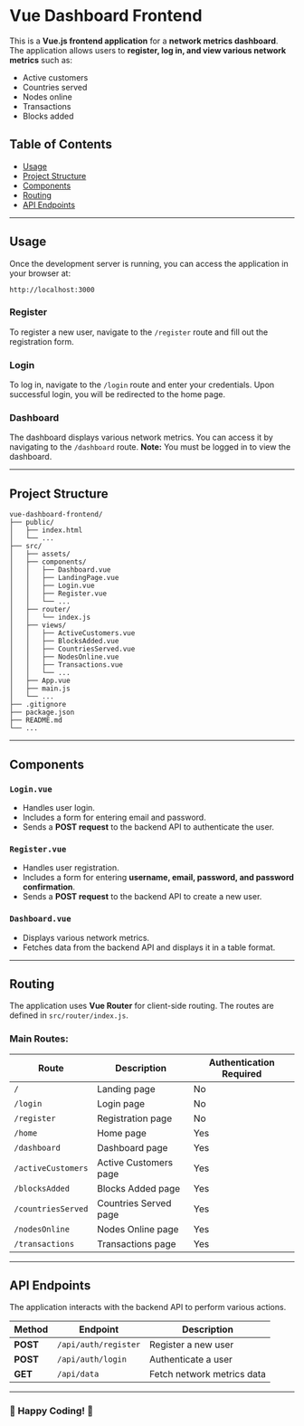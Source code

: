 # Vue Dashboard Frontend

This is a **Vue.js frontend application** for a **network metrics dashboard**. The application allows users to **register, log in, and view various network metrics** such as:

- Active customers
- Countries served
- Nodes online
- Transactions
- Blocks added

## Table of Contents

- [Usage](#usage)
- [Project Structure](#project-structure)
- [Components](#components)
- [Routing](#routing)
- [API Endpoints](#api-endpoints)

---

## Usage

Once the development server is running, you can access the application in your browser at:

```
http://localhost:3000
```

### Register

To register a new user, navigate to the `/register` route and fill out the registration form.

### Login

To log in, navigate to the `/login` route and enter your credentials. Upon successful login, you will be redirected to the home page.

### Dashboard

The dashboard displays various network metrics. You can access it by navigating to the `/dashboard` route. **Note:** You must be logged in to view the dashboard.

---

## Project Structure

```
vue-dashboard-frontend/
├── public/
│   ├── index.html
│   └── ...
├── src/
│   ├── assets/
│   ├── components/
│   │   ├── Dashboard.vue
│   │   ├── LandingPage.vue
│   │   ├── Login.vue
│   │   ├── Register.vue
│   │   └── ...
│   ├── router/
│   │   └── index.js
│   ├── views/
│   │   ├── ActiveCustomers.vue
│   │   ├── BlocksAdded.vue
│   │   ├── CountriesServed.vue
│   │   ├── NodesOnline.vue
│   │   ├── Transactions.vue
│   │   └── ...
│   ├── App.vue
│   ├── main.js
│   └── ...
├── .gitignore
├── package.json
├── README.md
└── ...
```

---

## Components

### `Login.vue`

- Handles user login.
- Includes a form for entering email and password.
- Sends a **POST request** to the backend API to authenticate the user.

### `Register.vue`

- Handles user registration.
- Includes a form for entering **username, email, password, and password confirmation**.
- Sends a **POST request** to the backend API to create a new user.

### `Dashboard.vue`

- Displays various network metrics.
- Fetches data from the backend API and displays it in a table format.

---

## Routing

The application uses **Vue Router** for client-side routing. The routes are defined in `src/router/index.js`.

### Main Routes:

| Route              | Description           | Authentication Required |
| ------------------ | --------------------- | ----------------------- |
| `/`                | Landing page          | No                      |
| `/login`           | Login page            | No                      |
| `/register`        | Registration page     | No                      |
| `/home`            | Home page             | Yes                     |
| `/dashboard`       | Dashboard page        | Yes                     |
| `/activeCustomers` | Active Customers page | Yes                     |
| `/blocksAdded`     | Blocks Added page     | Yes                     |
| `/countriesServed` | Countries Served page | Yes                     |
| `/nodesOnline`     | Nodes Online page     | Yes                     |
| `/transactions`    | Transactions page     | Yes                     |

---

## API Endpoints

The application interacts with the backend API to perform various actions.

| Method   | Endpoint             | Description                |
| -------- | -------------------- | -------------------------- |
| **POST** | `/api/auth/register` | Register a new user        |
| **POST** | `/api/auth/login`    | Authenticate a user        |
| **GET**  | `/api/data`          | Fetch network metrics data |

---

### 🚀 Happy Coding! 🎉
